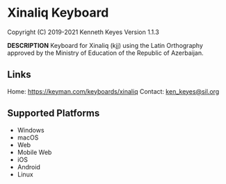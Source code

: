 Xinaliq Keyboard
=====================

Copyright (C) 2019-2021 Kenneth Keyes
Version 1.1.3

__DESCRIPTION__
Keyboard for Xinaliq (kjj) using the Latin Orthography approved by the Ministry of Education of the Republic of Azerbaijan.

Links
-----
Home: https://keyman.com/keyboards/xinaliq
Contact:  ken_keyes@sil.org

Supported Platforms
-------------------
 * Windows
 * macOS
 * Web
 * Mobile Web
 * iOS
 * Android
 * Linux


  
  


 